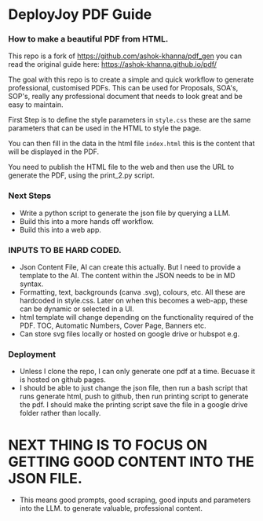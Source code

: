 # DeployJoy PDF Guide
### How to make a beautiful PDF from HTML.

This repo is a fork of https://github.com/ashok-khanna/pdf_gen you can read the original guide here: https://ashok-khanna.github.io/pdf/

The goal with this repo is to create a simple and quick workflow to generate professional, customised PDFs. 
This can be used for Proposals, SOA's, SOP's, really any professional document that needs to look great and be easy to maintain.

First Step is to define the style parameters in `style.css` these are the same parameters that can be used in the HTML to style the page.

You can then fill in the data in the html file `index.html` this is the content that will be displayed in the PDF.

You need to publish the HTML file to the web and then use the URL to generate the PDF, using the print_2.py script. 

### Next Steps
- Write a python script to generate the json file by querying a LLM.
- Build this into a more hands off workflow.
- Build this into a web app.


### INPUTS TO BE HARD CODED.
- Json Content File, AI can create this actually. But I need to provide a template to the AI. The content within the JSON needs to be in MD syntax.
- Formatting, text, backgrounds (canva .svg), colours, etc. All these are hardcoded in style.css. Later on when this becomes a web-app, these can be dynamic or selected in a UI.
- html template will change depending on the functionality required of the PDF. TOC, Automatic Numbers, Cover Page, Banners etc.
- Can store svg files locally or hosted on google drive or hubspot e.g.

### Deployment
- Unless I clone the repo, I can only generate one pdf at a time. Becuase it is hosted on github pages.
- I should be able to just change the json file, then run a bash script that runs generate html, push to github, then run printing script to generate the pdf. I should make the printing script save the file in a google drive folder rather than locally.


# NEXT THING IS TO FOCUS ON GETTING GOOD CONTENT INTO THE JSON FILE.
- This means good prompts, good scraping, good inputs and parameters into the LLM. to generate valuable, professional content.